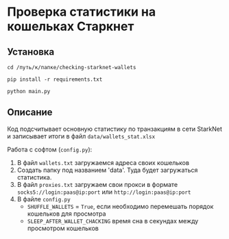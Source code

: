 # Проверка статистики на кошельках Старкнет

## Установка

`cd /путь/к/папке/checking-starknet-wallets`

`pip install -r requirements.txt`

`python main.py`

## Описание

Код подсчитывает основную статистику по транзакциям в сети StarkNet и записывает итоги в файл `data/wallets_stat.xlsx`

Работа с софтом (`config.py`):

1) В файл `wallets.txt` загружаемся адреса своих кошельков
2) Создать папку под названием 'data'. Туда будет загружаться статистика.
3) В файл `proxies.txt` загружаем свои прокси в формате `socks5://login:paas@ip:port` или `http://login:paas@ip:port`
4) В файле `config.py`
    * `SHUFFLE_WALLETS` = `True`, если необходимо перемешать порядок кошельков для просмотра
    * `SLEEP_AFTER_WALLET_CHACKING` время сна в секундах между просмотром кошельков

